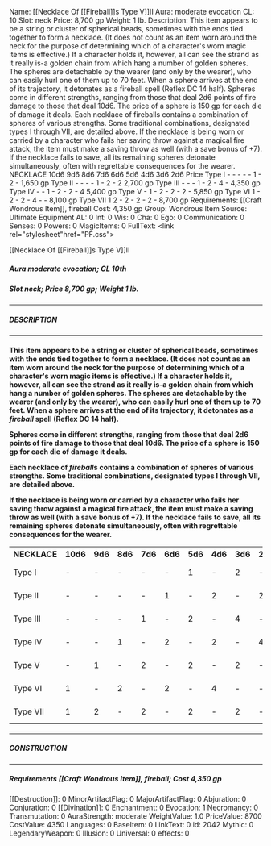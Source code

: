 Name: [[Necklace Of [[Fireball]]s Type V]]II
Aura: moderate evocation
CL: 10
Slot: neck
Price: 8,700 gp
Weight: 1 lb.
Description: This item appears to be a string or cluster of spherical beads, sometimes with the ends tied together to form a necklace. (It does not count as an item worn around the neck for the purpose of determining which of a character's worn magic items is effective.) If a character holds it, however, all can see the strand as it really is-a golden chain from which hang a number of golden spheres. The spheres are detachable by the wearer (and only by the wearer), who can easily hurl one of them up to 70 feet. When a sphere arrives at the end of its trajectory, it detonates as a fireball spell (Reflex DC 14 half). Spheres come in different strengths, ranging from those that deal 2d6 points of fire damage to those that deal 10d6. The price of a sphere is 150 gp for each die of damage it deals. Each necklace of fireballs contains a combination of spheres of various strengths. Some traditional combinations, designated types I through VII, are detailed above. If the necklace is being worn or carried by a character who fails her saving throw against a magical fire attack, the item must make a saving throw as well (with a save bonus of +7). If the necklace fails to save, all its remaining spheres detonate simultaneously, often with regrettable consequences for the wearer. NECKLACE 10d6 9d6 8d6 7d6 6d6 5d6 4d6 3d6 2d6 Price Type I - - - - - 1 - 2 - 1,650 gp Type II - - - - 1 - 2 - 2 2,700 gp Type III - - - 1 - 2 - 4 - 4,350 gp Type IV - - 1 - 2 - 2 - 4 5,400 gp Type V - 1 - 2 - 2 - 2 - 5,850 gp Type VI 1 - 2 - 2 - 4 - - 8,100 gp Type VII 1 2 - 2 - 2 - 2 - 8,700 gp
Requirements: [[Craft Wondrous Item]], fireball
Cost: 4,350 gp
Group: Wondrous Item
Source: Ultimate Equipment
AL: 0
Int: 0
Wis: 0
Cha: 0
Ego: 0
Communication: 0
Senses: 0
Powers: 0
MagicItems: 0
FullText: <link rel="stylesheet"href="PF.css"><div class="heading"><p class="alignleft">[[Necklace Of [[Fireball]]s Type V]]II</p><div style="clear: both;"></div></div><div><h5><b>Aura </b>moderate evocation; <b>CL </b>10th</h5><h5><b>Slot </b>neck; <b>Price </b>8,700 gp; <b>Weight </b>1 lb.</h5></div><hr/><div><h5><b>DESCRIPTION</b></h5></div><hr/><div><h4><p>This item appears to be a string or cluster of spherical beads, sometimes with the ends tied together to form a necklace. (It does not count as an item worn around the neck for the purpose of determining which of a character's worn magic items is effective.) If a character holds it, however, all can see the strand as it really is-a golden chain from which hang a number of golden spheres. The spheres are detachable by the wearer (and only by the wearer), who can easily hurl one of them up to 70 feet. When a sphere arrives at the end of its trajectory, it detonates as a <i>fireball</i> spell (Reflex DC 14 half). </p><p>Spheres come in different strengths, ranging from those that deal 2d6 points of fire damage to those that deal 10d6. The price of a sphere is 150 gp for each die of damage it deals. </p><p>Each necklace of <i>fireball</i>s contains a combination of spheres of various strengths. Some traditional combinations, designated types I through VII, are detailed above. </p><p>If the necklace is being worn or carried by a character who fails her saving throw against a magical fire attack, the item must make a saving throw as well (with a save bonus of +7). If the necklace fails to save, all its remaining spheres detonate simultaneously, often with regrettable consequences for the wearer. </p> <table><tr><th>NECKLACE</th><th>10d6</th><th>9d6</th><th>8d6</th><th>7d6</th><th>6d6</th><th>5d6</th><th>4d6</th><th>3d6</th><th>2d6</th><th>PRICE</th></tr><tr><td>Type I</td><td>-</td><td>-</td><td>-</td><td>-</td><td>-</td><td>1</td><td>-</td><td>2</td><td>-</td><td>1,650 gp</td></tr><tr><td>Type II</td><td>-</td><td>-</td><td>-</td><td>-</td><td>1</td><td>-</td><td>2</td><td>-</td><td>2</td><td>2,700 gp</td></tr><tr><td>Type III</td><td>-</td><td>-</td><td>-</td><td>1</td><td>-</td><td>2</td><td>-</td><td>4</td><td>-</td><td>4,350 gp</td></tr><tr><td>Type IV</td><td>-</td><td>-</td><td>1</td><td>-</td><td>2</td><td>-</td><td>2</td><td>-</td><td>4</td><td>5,400 gp</td></tr><tr><td>Type V</td><td>-</td><td>1</td><td>-</td><td>2</td><td>-</td><td>2</td><td>-</td><td>2</td><td>-</td><td>5,850 gp</td></tr><tr><td>Type VI</td><td>1</td><td>-</td><td>2</td><td>-</td><td>2</td><td>-</td><td>4</td><td>-</td><td>-</td><td>8,100 gp</td></tr><tr><td>Type VII</td><td>1</td><td>2</td><td>-</td><td>2</td><td>-</td><td>2</td><td>-</td><td>2</td><td>-</td><td>8,700 gp</td></tr></table> </h4></div><hr/><div><h5><b>CONSTRUCTION</b></h5></div><hr/><div><h5><b>Requirements </b>[[Craft Wondrous Item]], <i>fireball</i>; <b>Cost </b>4,350 gp</h5></div>
[[Destruction]]: 0
MinorArtifactFlag: 0
MajorArtifactFlag: 0
Abjuration: 0
Conjuration: 0
[[Divination]]: 0
Enchantment: 0
Evocation: 1
Necromancy: 0
Transmutation: 0
AuraStrength: moderate
WeightValue: 1.0
PriceValue: 8700
CostValue: 4350
Languages: 0
BaseItem: 0
LinkText: 0
id: 2042
Mythic: 0
LegendaryWeapon: 0
Illusion: 0
Universal: 0
effects: 0
